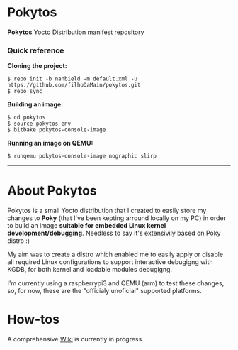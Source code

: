 # Pokytos

**Pokytos** Yocto Distribution manifest repository

### Quick reference
**Cloning the project:**
```
$ repo init -b nanbield -m default.xml -u https://github.com/filhoDaMain/pokytos.git
$ repo sync
```

**Building an image:**
```
$ cd pokytos
$ source pokytos-env
$ bitbake pokytos-console-image
```

**Running an image on QEMU:**
```
$ runqemu pokytos-console-image nographic slirp
```
---

# About Pokytos
Pokytos is a small Yocto distribution that I created to easily store my changes to **Poky** (that I've been kepting arround locally on my PC) in order to build an image **suitable for embedded Linux kernel development/debugging**. Needless to say it's extensivily based on Poky distro :)

My aim was to create a distro which enabled me to easily apply or disable all required Linux configurations to support interactive debugigng with KGDB, for both kernel and loadable modules debugigng.

I'm currently using a raspberrypi3 and QEMU (arm) to test these changes, so, for now, these are the "officialy unoficial" supported platforms.

# How-tos

A comprehensive [Wiki](https://github.com/filhoDaMain/pokytos/wiki) is currently in progress.
